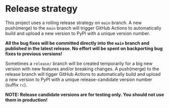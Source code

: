 <!--
SPDX-FileCopyrightText: 2022 Contributors to the Power Grid Model project <dynamic.grid.calculation@alliander.com>

SPDX-License-Identifier: MPL-2.0
-->

# Release strategy

This project uses a rolling release strategy on `main` branch.
A new push(merge) to the `main` branch will trigger GitHub Actions to automatically 
build and upload a new version to PyPI with a unique version number.

**All the bug fixes will be committed directly into the `main` branch and published in the latest release. 
No effort will be spent on backporting bug fixes to previous versions!**

Sometimes a `release/` branch will be created temporarily for 
a big new version with new features and/or breaking changes.
A push(merge) to the release branch will tigger GitHub Actions to automatically 
build and upload a new version to PyPI with a unique release-candidate version number (suffix `rc`).

**NOTE: Release candidate versions are for testing only. You should not use them in production!**
